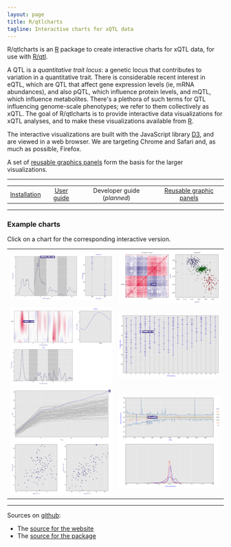 ```yaml
---
layout: page
title: R/qtlcharts
tagline: Interactive charts for xQTL data
---
```


R/qtlcharts is an [R](http://www.r-project.org) package to create
interactive charts for xQTL data, for use
with [R/qtl](http://www.rqtl.org).

A QTL is a _quantitative trait locus_: a genetic locus that
contributes to variation in a quantitative trait. There is
considerable recent interest in eQTL, which are QTL that affect gene
expression levels (ie, mRNA abundances), and also pQTL, which
influence protein levels, and mQTL, which influence
metabolites. There's a plethora of such terms for QTL influencing
genome-scale phenotypes; we refer to them collectively as xQTL. The
goal of R/qtlcharts is to provide interactive data visualizations for xQTL
analyses, and to make these visualizations available from [R](http://www.r-project.org).

The interactive visualizations are built with the JavaScript library
[D3](http://d3js.org), and are viewed in a web browser. We are
targeting Chrome and Safari and, as much as possible, Firefox.

A set of [reusable graphics panels](pages/panels.html) form the basis
for the larger visualizations.

---

|                                         |                               |                                      |                                              |
| :-------------------------------------: | :---------------------------: | :----------------------------------: | :------------------------------------------: |
| [Installation](pages/installation.html) | [User guide](pages/user.html) | Developer guide (<em>planned</em>)   | [Reusable graphic panels](pages/panels.html) |

---

### Example charts

Click on a chart for the corresponding interactive version.

<link href="assets/css/image_table.css" rel="stylesheet" />

|                                                                                                                   |                                                                                                       |
| :---------------------------------------------------------------------------------------------------------------: | :---------------------------------------------------------------------------------------------------: |
| [![iplotScanone example](assets/pics/charts/iplotScanone.png)](assets/chartexamples/iplotScanone_example.html)    | [![iplotCorr example](assets/pics/charts/iplotCorr.png)](assets/chartexamples/iplotCorr_example.html) |
| [![iplotMScanone example](assets/pics/charts/iplotMScanone.png)](assets/chartexamples/iplotMScanone_example.html) | [![iplotMap example](assets/pics/charts/iplotMap.png)](assets/chartexamples/iplotMap_example.html)    |
| [![iplotCurves example](assets/pics/charts/iplotCurves.png)](assets/chartexamples/iplotCurves_example.html)       | [![iboxplot example](assets/pics/charts/iboxplot.png)](assets/chartexamples/iboxplot_example.html)    |


---

Sources on [github](http://github.com):

- The [source for the website](https://github.com/kbroman/qtlcharts/tree/gh-pages)
- The [source for the package](https://github.com/kbroman/qtlcharts/tree/master)
